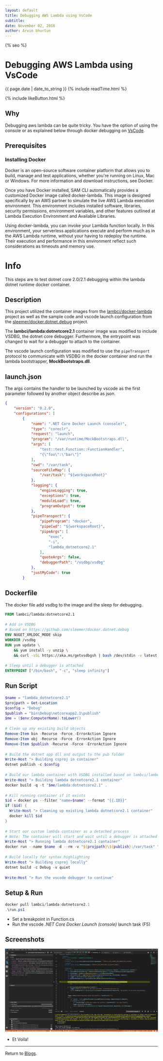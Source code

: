 ```yaml
---
layout: default
title: Debugging AWS Lambda using VsCode
subtitle:
date: November 02, 2018
author: Arvin bhurtun
---
```

{% seo %}

# Debugging AWS Lambda using VsCode

{{ page.date | date_to_string }} {% include readTime.html %}

{% include likeButton.html %}

## Why

Debugging aws lambda can be quite tricky. You have the option of using the console or as explained below through docker debugging on [VsCode](https://code.visualstudio.com/).

## Prerequisites

### Installing Docker

Docker is an open-source software container platform that allows you to build, manage and test applications, whether you're running on Linux, Mac or Windows. For more information and download instructions, see Docker.

Once you have Docker installed, SAM CLI automatically provides a customized Docker image called docker-lambda. This image is designed specifically by an AWS partner to simulate the live AWS Lambda execution environment. This environment includes installed software, libraries, security permissions, environment variables, and other features outlined at Lambda Execution Environment and Available Libraries.

Using docker-lambda, you can invoke your Lambda function locally. In this environment, your serverless applications execute and perform much as in the AWS Lambda runtime, without your having to redeploy the runtime. Their execution and performance in this environment reflect such considerations as timeouts and memory use.

# Info

This steps are to test dotnet core 2.0/2.1 debugging within the lambda dotnet runtime docker container.

## Description

This project utilized the container images from the [lambci/docker-lambda](https://github.com/lambci/docker-lambda/tree/master/examples/dotnetcore2.1) project as well as the sample code and vscode launch configuration from the [sleemer/docker.dotnet.debug](https://github.com/sleemer/docker.dotnet.debug) project.

The __lambci/lambda:dotnetcore2.1__ container image was modified to include VSDBG, the dotnet core debugger. Furthermore, the entrypoint was changed to wait for a debugger to attach to the container.

The vscode launch configuration was modified to use the `pipeTransport` protocol to communicate with VSDBG in the docker container and run the lambda bootstrapper, __MockBootstraps.dll__.

## launch.json

The args contains the handler to be launched by vscode as the first parameter followed by another object describe as json.

```json
{
    "version": "0.2.0",
    "configurations": [
        {
            "name": ".NET Core Docker Launch (console)",
            "type": "coreclr",
            "request": "launch",
            "program": "/var/runtime/MockBootstraps.dll",
            "args": [
                "test::test.Function::FunctionHandler",
                "{\"foo\":\"bar\"}"
            ],
            "cwd": "/var/task",
            "sourceFileMap": {
                "/var/task": "${workspaceRoot}"
            },
            "logging": {
                "engineLogging": true,
                "exceptions": true,
                "moduleLoad": true,
                "programOutput": true
            },
            "pipeTransport": {
                "pipeProgram": "docker",
                "pipeCwd": "${workspaceRoot}",
                "pipeArgs": [
                    "exec",
                    "-i",
                    "lambda_dotnetcore2.1"
                ],
                "quoteArgs": false,
                "debuggerPath": "/vsdbg/vsdbg"
            },
            "justMyCode": true
        }
```

## Dockerfile

The docker file add vsdbg to the image and the sleep for debugging.

```dockerfile
FROM lambci/lambda:dotnetcore2.1

# Add in VSDBG
# Based on https://github.com/sleemer/docker.dotnet.debug
ENV NUGET_XMLDOC_MODE skip
WORKDIR /vsdbg
RUN yum update \
    && yum install -y unzip \
    && curl -sSL https://aka.ms/getvsdbgsh | bash /dev/stdin -v latest -l /vsdbg

# Sleep until a debugger is attached
ENTRYPOINT ["/bin/bash", "-c", "sleep infinity"]

```

## Run Script

```powershell
$name = "lambda_dotnetcore2.1"
$projpath = Get-Location
$config = "Debug"
$publish = "bin\Debug\netcoreapp2.1\publish"
$me = ($env:ComputerName).toLower()

# Clean up any existing build objects
Remove-Item bin -Recurse -Force -ErrorAction Ignore
Remove-Item obj -Recurse -Force -ErrorAction Ignore
Remove-Item $publish -Recurse -Force -ErrorAction Ignore

# Build the dotnet app dll and output to the pub folder
Write-Host "> Building csproj in container"
dotnet publish -c $config

# Build our lambda container with VSDBG installed based on lambci/lambda:dotnetcore2.1
Write-Host "> Building lambda dotnetcore2.1 container"
docker build -q -t "$me/lambda:dotnetcore2.1" .

# Kill running container if it exists
$id = docker ps --filter "name=$name" --format "{{.ID}}"
if ($id) {
  Write-Host "> Cleaning up existing lambda dotnetcore2.1 container"
  docker kill $id
}

# Start our custom lambda container as a detached process
# Note: The container will start and wait until a debugger is attached
Write-Host "> Running lambda dotnetcore2.1 container"
docker run --name $name -d --rm -v "${projpath}\${publish}:/var/task" "$me/lambda:dotnetcore2.1"

# Build locally for syntax highlighting
Write-Host "> Building csproj locally"
dotnet build -c Debug -v quiet

Write-Host "> Run the vscode debugger to continue"
```

## Setup & Run

```powershell
docker pull lambci/lambda:dotnetcore2.1
.\run.ps1
```

- Set a breakpoint in Function.cs
- Run the vscode _.NET Core Docker Launch (console)_ launch task (F5)

## Screenshots

![Debugging Lambda](../img/debugging_lambda.png "Debugging Lambda")

- Et Voila!

---

Return to [Blogs](../index.md).